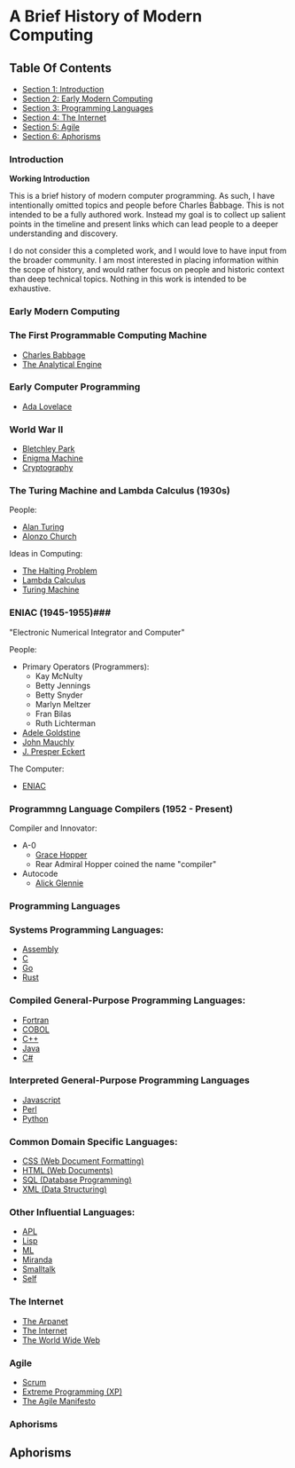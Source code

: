 
<!-- GENERATED DOCUMENT! DO NOT EDIT! -->
# A Brief History of Modern Computing #


## Table Of Contents ##

- [Section 1: Introduction](#user-content-introduction)
- [Section 2: Early Modern Computing](#user-content-early-modern-computing)
- [Section 3: Programming Languages](#user-content-programming-languages)
- [Section 4: The Internet](#user-content-the-internet)
- [Section 5: Agile](#user-content-agile)
- [Section 6: Aphorisms](#user-content-aphorisms)

### Introduction ###
**Working Introduction**

This is a brief history of modern computer programming. As such, I have intentionally omitted topics and people before Charles Babbage. This is not intended to be a fully authored work. Instead my goal is to collect up salient points in the timeline and present links which can lead people to a deeper understanding and discovery.

I do not consider this a completed work, and I would love to have input from the broader community. I am most interested in placing information within the scope of history, and would rather focus on people and historic context than deep technical topics. Nothing in this work is intended to be exhaustive.
    

### Early Modern Computing ###
### The First Programmable Computing Machine ###

- [Charles Babbage](https://en.wikipedia.org/wiki/Charles_Babbage)
- [The Analytical Engine](https://en.wikipedia.org/wiki/Analytical_Engine)

### Early Computer Programming ###

- [Ada Lovelace](https://en.wikipedia.org/wiki/Ada_Lovelace)

### World War II ###

- [Bletchley Park](https://en.wikipedia.org/wiki/Bletchley_Park)
- [Enigma Machine](https://en.wikipedia.org/wiki/Enigma_machine)
- [Cryptography](https://en.wikipedia.org/wiki/Cryptography)

### The Turing Machine and Lambda Calculus (1930s) ###

People:
- [Alan Turing](https://en.wikipedia.org/wiki/Alan_Turing)
- [Alonzo Church](https://en.wikipedia.org/wiki/Alonzo_Church)

Ideas in Computing:
- [The Halting Problem](https://en.wikipedia.org/wiki/Halting_problem)
- [Lambda Calculus](https://en.wikipedia.org/wiki/Lambda_calculus)
- [Turing Machine](https://en.wikipedia.org/wiki/Turing_machine)

### ENIAC (1945-1955)###

"Electronic Numerical Integrator and Computer"

People:
- Primary Operators (Programmers):
    - Kay McNulty
    - Betty Jennings
    - Betty Snyder
    - Marlyn Meltzer
    - Fran Bilas
    - Ruth Lichterman
- [Adele Goldstine](https://en.wikipedia.org/wiki/Adele_Goldstine)
- [John Mauchly](https://en.wikipedia.org/wiki/John_Mauchly)
- [J. Presper Eckert](https://en.wikipedia.org/wiki/J._Presper_Eckert)

The Computer:
- [ENIAC](https://en.wikipedia.org/wiki/ENIAC)

### Programmng Language Compilers (1952 - Present) ###

Compiler and Innovator:
- A-0
    - [Grace Hopper](https://en.wikipedia.org/wiki/Grace_Hopper)
    - Rear Admiral Hopper coined the name "compiler"
- Autocode
    - [Alick Glennie](https://en.wikipedia.org/wiki/Alick_Glennie)

    

### Programming Languages ###
### Systems Programming Languages: ###
- [Assembly](https://en.wikipedia.org/wiki/Assembly_language)
- [C](https://en.wikipedia.org/wiki/C_(programming_language))
- [Go](https://en.wikipedia.org/wiki/Go_(programming_language))
- [Rust](https://en.wikipedia.org/wiki/Rust_(programming_language))

### Compiled General-Purpose Programming Languages: ###
- [Fortran](https://en.wikipedia.org/wiki/Fortran)
- [COBOL](https://en.wikipedia.org/wiki/COBOL)
- [C++](https://en.wikipedia.org/wiki/C++)
- [Java](https://en.wikipedia.org/wiki/Java_(programming_language))
- [C#](https://en.wikipedia.org/wiki/C#_(programming_language))

### Interpreted General-Purpose Programming Languages ###
- [Javascript](https://en.wikipedia.org/wiki/JavaScript)
- [Perl](https://en.wikipedia.org/wiki/Perl)
- [Python](https://en.wikipedia.org/wiki/Python_(programming_language))

### Common Domain Specific Languages: ###
- [CSS (Web Document Formatting)](https://en.wikipedia.org/wiki/Cascading_Style_Sheets)
- [HTML (Web Documents)](https://en.wikipedia.org/wiki/HTML)
- [SQL (Database Programming)](https://en.wikipedia.org/wiki/SQL)
- [XML (Data Structuring)](https://en.wikipedia.org/wiki/XML)

### Other Influential Languages: ###
- [APL](https://en.wikipedia.org/wiki/APL_(programming_language))
- [Lisp](https://en.wikipedia.org/wiki/Lisp_(programming_language))
- [ML](https://en.wikipedia.org/wiki/ML_(programming_language))
- [Miranda](https://en.wikipedia.org/wiki/Miranda_(programming_language))
- [Smalltalk](https://en.wikipedia.org/wiki/Smalltalk)
- [Self](https://en.wikipedia.org/wiki/Self_(programming_language))

    

### The Internet ###
- [The Arpanet](https://en.wikipedia.org/wiki/ARPANET)
- [The Internet](https://en.wikipedia.org/wiki/Internet)
- [The World Wide Web](https://en.wikipedia.org/wiki/World_Wide_Web)

    

### Agile ###
- [Scrum](https://en.wikipedia.org/wiki/Scrum_(software_development))
- [Extreme Programming (XP)](https://en.wikipedia.org/wiki/Extreme_programming)
- [The Agile Manifesto](https://en.wikipedia.org/wiki/Agile_software_development#The_Agile_Manifesto)

    

### Aphorisms ###

    


## Aphorisms ##

<!-- GENERATED DOCUMENT! DO NOT EDIT! -->
    
